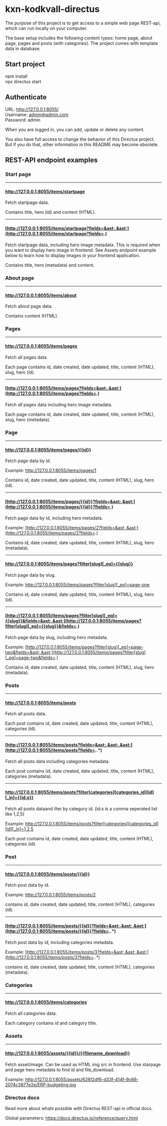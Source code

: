 # kxn-kodkvall-directus  
The purpose of this project is to get access to a simple web page REST-api, which can run locally on your computer.  

The base setup includes the following content types: home page, about page, pages and posts (with categories). The project comes with template data in database.
  
## Start project
npm install  
npx directus start  

## Authenticate
URL: http://127.0.0.1:8055/  
Username: admin@admin.com  
Password: admin  

When you are logged in, you can add, update or delete any content.  

You also have full access to change the behavior of this Directus project. But if you do that, other information in this README may become obsolete.  

## REST-API endpoint examples
  
### Start page
  
---  
  
#### http://127.0.0.1:8055/items/startpage
Fetch startpage data.  
  
Contains title, hero (id) and content (HTML).
  
---  
  
#### [http://127.0.0.1:8055/items/startpage?fields=&ast;.&ast;](http://127.0.0.1:8055/items/startpage?fields=*.*)
Fetch startpage data, including hero image metadata. This is required when you want to display hero image in frontend. See Assets endpoint example below to learn how to display images in your frontend application.  
  
Contains title, hero (metadata) and content.

### About page  
  
---  
  
#### http://127.0.0.1:8055/items/about  
Fetch about page data.  

Contains content (HTML).  

### Pages  
  
---  
  
#### http://127.0.0.1:8055/items/pages
Fetch all pages data.  

Each page contains id, date created, date updated, title, content (HTML), slug, hero (id).
  
---  
  
#### [http://127.0.0.1:8055/items/pages?fields=&ast;.&ast;](http://127.0.0.1:8055/items/pages?fields=*.*)
Fetch all pages data including hero image metadata.  

Each page contains id, date created, date updated, title, content (HTML), slug, hero (metadata).  

### Page  
  
---  
  
#### http://127.0.0.1:8055/items/pages/{{id}}
Fetch page data by id.  
  
Example: http://127.0.0.1:8055/items/pages/1
  
Contains id, date created, date updated, title, content (HTML), slug, hero (id).  
  
---  
  
#### [http://127.0.0.1:8055/items/pages/{{id}}?fields=&ast;.&ast;](http://127.0.0.1:8055/items/pages/{{id}}?fields=*.*)
Fetch page data by id, including hero metadata.  

Example: [http://127.0.0.1:8055/items/pages/2?fields=&ast;.&ast;](http://127.0.0.1:8055/items/pages/2?fields=*.*)
  
Contains id, date created, date updated, title, content (HTML), slug, hero (metadata).  
  
---  
  
#### http://127.0.0.1:8055/items/pages?filter[slug][_eq]={{slug}}
Fetch page data by slug.  

Example: http://127.0.0.1:8055/items/pages?filter[slug][_eq]=page-one
  
Contains id, date created, date updated, title, content (HTML), slug, hero (id).  
  
---  
  
#### [http://127.0.0.1:8055/items/pages?filter[slug][_eq]={{slug}}&fields=&ast;.&ast;](http://127.0.0.1:8055/items/pages?filter[slug][_eq]={{slug}}&fields=*.*)
Fetch page data by slug, including hero metadata.  

Example: [http://127.0.0.1:8055/items/pages?filter[slug][_eq]=page-two&fields=&ast;.&ast;](http://127.0.0.1:8055/items/pages?filter[slug][_eq]=page-two&fields=*.*)
  
Contains id, date created, date updated, title, content (HTML), slug, hero (metadata).  

### Posts  
  
---  
  
#### http://127.0.0.1:8055/items/posts
Fetch all posts data.  

Each post contains id, date created, date updated, title, content (HTML), categories (id).  
  
---  
  
#### [http://127.0.0.1:8055/items/posts?fields=&ast;.&ast;.&ast;](http://127.0.0.1:8055/items/posts?fields=*.*.*)
Fetch all posts data including categories metadata.  

Each post contains iid, date created, date updated, title, content (HTML), categories (metadata).  
  
---  
  
#### http://127.0.0.1:8055/items/posts?filter[categories][categories_id][id][_in]={{id:s}}
Fetch all posts dataand ilter by category id. (id:s is a comma seperated list like 1,2,5)  

Example: http://127.0.0.1:8055/items/posts?filter[categories][categories_id][id][_in]=1,2,5
  
Each post contains id, date created, date updated, title, content (HTML), categories (id).  

### Post  
  
---  
  
#### http://127.0.0.1:8055/items/posts/{{id}}
Fetch post data by id.  

Example: http://127.0.0.1:8055/items/posts/2
  
contains id, date created, date updated, title, content (HTML), categories (id).   
  
---  
  
#### [http://127.0.0.1:8055/items/posts/{{id}}?fields=&ast;.&ast;.&ast;](http://127.0.0.1:8055/items/posts/{{id}}?fields=*.*.*)
Fetch post data by id, including categories metadata.  

Example: [http://127.0.0.1:8055/items/posts/3?fields=&ast;.&ast;.&ast;](http://127.0.0.1:8055/items/posts/3?fields=*.*.*)
  
contains id, date created, date updated, title, content (HTML), categories (metadata).  

### Categories  
  
---  
  
#### http://127.0.0.1:8055/items/categories
Fetch all categories data.  

Each category contains id and category title.

### Assets  
  
---  
  
#### http://127.0.0.1:8055/assets/{{id}}/{{filename_download}}
Fetch asset/image. Can be used as HTML img src in frontend. Use starpage and page hero metadata to find id and file_download.  
  
Example: http://127.0.0.1:8055/assets/626f2df6-d33f-414f-9c66-2074c3877e2e/ERP-budgeting.jpg  

### Directus docs
Read more about whats possible with Directus REST-api in official docs.  

Global parameters: https://docs.directus.io/reference/query.html

